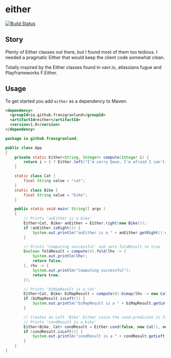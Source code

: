 # either

[![Build Status](https://travis-ci.org/franzgranlund/either.svg?branch=master)](https://travis-ci.org/franzgranlund/either)

## Story
Plenty of Either classes out there, but I found most of them too tedious. I needed a pragmatic Either that would keep the 
client code somewhat clean.

Totally inspired by the Either classes found in vavr.io, atlassians fugue and Playframeworks F.Either.

## Usage

To get started you add `either` as a dependency to Maven:

```xml
<dependency>
  <groupId>io.github.franzgranlund</groupId>
  <artifactId>either</artifactId>
  <version>1.0</version>
</dependency>
```

```java
package io.github.franzgranlund;

public class App
{
    private static Either<String, Integer> compute(Integer i) {
        return i > 5 ? Either.left("I'm sorry Dave, I'm afraid I can't do that") : Either.right(i);
    }

    static class Cat {
        final String value = "cat";
    }
    static class Bike {
        final String value = "bike";
    }

    public static void main( String[] args )
    {
        // Prints 'anEither is a bike'
        Either<Cat, Bike> anEither = Either.right(new Bike());
        if (anEither.isRight()) {
            System.out.println("anEither is a " + anEither.getRight().value);
        }

        // Prints 'Computing successful' and sets foldResult to true
        Boolean foldResult = compute(4).fold(lhv -> {
            System.out.println(lhv);
            return false;
        }, rhv -> {
            System.out.println("Computing successful");
            return true;
        });

        // Prints 'biMapResult is a cat'
        Either<Cat, Bike> biMapResult = compute(6).bimap(lhv -> new Cat(), rhv -> new Bike());
        if (biMapResult.isLeft()) {
            System.out.println("biMapResult is a " + biMapResult.getLeft().value);
        }

        // Creates an Left 'Bike' Either since the cond-predicate is false
        // Prints 'condResult is a bike'
        Either<Bike, Cat> condResult = Either.cond(false, new Cat(), new Bike());
        if (condResult.isLeft()) {
            System.out.println("condResult is a " + condResult.getLeft().value);
        }
    }
}
```

